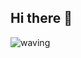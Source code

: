 ## Hi there 👋
![waving](https://capsule-render.vercel.app/api?type=waving&height=200&text=Welcome%20to%20mindoll1101's%GitHub&fontAlign=80&fontAlignY=40&color=gradient)
<!--
**mindoll1101/mindoll1101** is a ✨ _special_ ✨ repository because its `README.md` (this file) appears on your GitHub profile.

Here are some ideas to get you started:

- 🔭 I’m currently working on ...
- 🌱 I’m currently learning ...
- 👯 I’m looking to collaborate on ...
- 🤔 I’m looking for help with ...
- 💬 Ask me about ...
- 📫 How to reach me: ...
- 😄 Pronouns: ...
- ⚡ Fun fact: ...
-->
